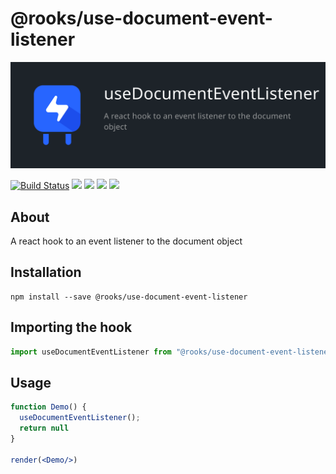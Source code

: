 # @rooks/use-document-event-listener

![TitleCard](/packages/document-event-listener/title-card.svg)

[![Build Status](https://travis-ci.org/imbhargav5/rooks.svg?branch=master)](https://travis-ci.org/imbhargav5/rooks) ![](https://img.shields.io/npm/v/@rooks/use-document-event-listener/latest.svg) ![](https://img.shields.io/npm/l/@rooks/use-document-event-listener.svg) ![](https://img.shields.io/bundlephobia/min/@rooks/use-document-event-listener.svg) ![](https://img.shields.io/david/imbhargav5/rooks.svg?path=packages%2Fdocument-event-listener)



## About
A react hook to an event listener to the document object


[//]: # (Main)

## Installation

```
npm install --save @rooks/use-document-event-listener
```

## Importing the hook

```javascript
import useDocumentEventListener from "@rooks/use-document-event-listener"
```

## Usage

```jsx
function Demo() {
  useDocumentEventListener();
  return null
}

render(<Demo/>)
```
